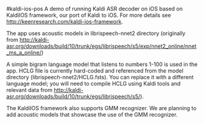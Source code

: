 #kaldi-ios-pos
A demo of running Kaldi ASR decoder on iOS based on KaldiIOS framework, our port of Kaldi to iOS. For more details see http://keenresearch.com/kaldi-ios-framework.

The app uses acoustic models in librispeech-nnet2 directory (originally from http://kaldi-asr.org/downloads/build/10/trunk/egs/librispeech/s5/exp/nnet2_online/nnet_ms_a_online/)

A simple bigram language model that listens to numbers 1-100 is used in the app. HCLG file is currently hard-coded and referenced from the model directory (librispeech-nnet2/HCLG.fsts). You can replace it with a different language model; you  will need to compile HCLG using Kaldi tools and relevant data from http://kaldi-asr.org/downloads/build/10/trunk/egs/librispeech/s5/).

The KaldiIOS framework also supports GMM recognizer. We are planning to add acoustic models that showcase the use of the GMM recognizer.



